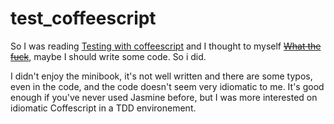 test_coffeescript
=================

So I was reading [Testing with coffeescript](https://efendibooks.com/minibooks/testing-with-coffeescript) and I thought to myself [<strike>What the fuck</strike>](http://www.youtube.com/watch?v=rsIgSusKrR8&feature=related), maybe I should write some code. So i did. 

I didn't enjoy the minibook, it's not well written and there are some typos, even in the code, and the code doesn't seem very idiomatic to me.  It's good enough if you've never used Jasmine before, but I was more interested on idiomatic Coffescript in a TDD environement.